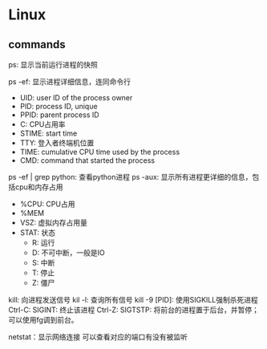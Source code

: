 # Linux

## commands

ps: 显示当前运行进程的快照

ps -ef: 显示进程详细信息，连同命令行

- UID: user ID of the process owner
- PID: process ID, unique
- PPID: parent process ID
- C: CPU占用率
- STIME: start time
- TTY: 登入者终端机位置
- TIME: cumulative CPU time used by the process
- CMD: command that started the process

ps -ef | grep python: 查看python进程
ps -aux: 显示所有进程更详细的信息，包括cpu和内存占用

- %CPU: CPU占用
- %MEM
- VSZ: 虚拟内存占用量
- STAT: 状态
  - R: 运行
  - D: 不可中断，一般是IO
  - S: 中断
  - T: 停止
  - Z: 僵尸

kill: 向进程发送信号
kil -l: 查询所有信号
kill -9 [PID]: 使用SIGKILL强制杀死进程
Ctrl-C: SIGINT: 终止该进程
Ctrl-Z: SIGTSTP: 将前台的进程置于后台，并暂停；可以使用fg调到前台。

netstat：显示网络连接
可以查看对应的端口有没有被监听